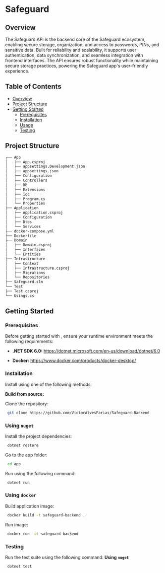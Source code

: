 <h1>Safeguard</h1>

##  Overview

The Safeguard API is the backend core of the Safeguard ecosystem, enabling secure storage, organization, and access to passwords, PINs, and sensitive data. Built for reliability and scalability, it supports user authentication, data synchronization, and seamless integration with frontend interfaces. The API ensures robust functionality while maintaining secure storage practices, powering the Safeguard app's user-friendly experience.

##  Table of Contents

- [ Overview](#-overview)
- [ Project Structure](#-project-structure)
- [ Getting Started](#-getting-started)
  - [ Prerequisites](#-prerequisites)
  - [ Installation](#-installation)
  - [ Usage](#-usage)
  - [ Testing](#-testing)


##  Project Structure

```sh
┌── App
│   ├── App.csproj
│   ├── appsettings.Development.json
│   ├── appsettings.json
│   ├── Configuration
│   ├── Controllers
│   ├── Db
│   ├── Extensions
│   ├── Ioc
│   ├── Program.cs
│   └── Properties
├── Application
│   ├── Application.csproj
│   ├── Configuration
│   ├── Dtos
│   └── Services
├── docker-compose.yml
├── Dockerfile
├── Domain
│   ├── Domain.csproj
│   ├── Interfaces
│   └── Entities
├── Infrastructure
│   ├── Context
│   ├── Infrastructure.csproj
│   ├── Migrations
│   └── Repositories
├── Safeguard.sln
└── Test
├── Test.csproj
└── Usings.cs
```

##  Getting Started

###  Prerequisites

Before getting started with , ensure your runtime environment meets the following requirements:

- **.NET SDK 6.0:** https://dotnet.microsoft.com/en-us/download/dotnet/6.0

- **Docker:** https://www.docker.com/products/docker-desktop/

###  Installation

Install  using one of the following methods:

**Build from source:**

Clone the  repository:
```sh
 git clone https://github.com/VictorAlvesFarias/Safeguard-Backend
```

### Using `nuget` &nbsp; 

Install the project dependencies:

```sh
 dotnet restore
```

Go to the app folder:


```sh
 cd app
```

Run  using the following command:


```sh
 dotnet run
```

### Using `docker` &nbsp; 

Build application image:

```sh
 docker build -t safeguard-backend .
```

Run image:

```sh
 docker run -it safeguard-backend
```

###  Testing
Run the test suite using the following command:
**Using `nuget`** &nbsp; 

```sh
 dotnet test
```
